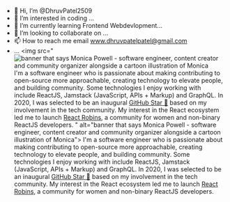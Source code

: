 - 👋 Hi, I’m @DhruvPatel2509
- 👀 I’m interested in coding ...
- 🌱 I’m currently learning Frontend Webdevlopment...
- 💞️ I’m looking to collaborate on ...
- 📫 How to reach me email www.dhruvpatelpatel@gmail.com
- ...
<img src="<img src="[https://raw.githubusercontent.com/M0nica/M0nica/master/gh-header-image-cropped.png](https://github.com/DhruvPatel2509/DhruvPatel2509/blob/main/Black%20and%20White%20Simple%20seo%20LinkedIn%20Background%20Photo.png)" alt="banner that says Monica Powell - software engineer, content creator and community organizer alongside a cartoon illustration of Monica">
I'm a software engineer who is passionate about making contributing to open-source more approachable, creating technology to elevate people, and building community. Some technologies I enjoy working with include ReactJS, Jamstack (JavaScript, APIs + Markup) and GraphQL. In 2020, I was selected to be an inaugural <a href="https://stars.github.com/">GitHub Star 🌟</a> based on my involvement in the tech community.  My interest in the React ecosystem led me to launch <a href="https://www.reactrobins.com/">React Robins</a>, a community for women and non-binary ReactJS developers.
" alt="banner that says Monica Powell - software engineer, content creator and community organizer alongside a cartoon illustration of Monica">
I'm a software engineer who is passionate about making contributing to open-source more approachable, creating technology to elevate people, and building community. Some technologies I enjoy working with include ReactJS, Jamstack (JavaScript, APIs + Markup) and GraphQL. In 2020, I was selected to be an inaugural <a href="https://stars.github.com/">GitHub Star 🌟</a> based on my involvement in the tech community.  My interest in the React ecosystem led me to launch <a href="https://www.reactrobins.com/">React Robins</a>, a community for women and non-binary ReactJS developers.

<!---
DhruvPatel2509/DhruvPatel2509 is a ✨ special ✨ repository because its `README.md` (this file) appears on your GitHub profile.
You can click the Preview link to take a look at your changes.
--->

